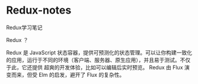# Redux-notes
Redux学习笔记


Redux ？

Redux 是 JavaScript 状态容器，提供可预测化的状态管理。可以让你构建一致化的应用，运行于不同的环境（客户端、服务器、原生应用），并且易于测试。不仅于此，它还提供 超爽的开发体验，比如可以编辑后实时预览。
Redux 由 Flux 演变而来，但受 Elm 的启发，避开了 Flux 的复杂性。

